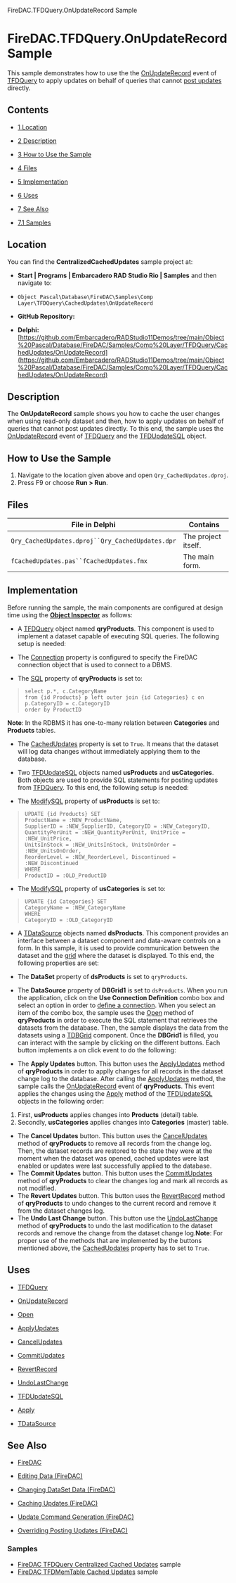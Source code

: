 FireDAC.TFDQuery.OnUpdateRecord Sample[]()
# FireDAC.TFDQuery.OnUpdateRecord Sample 


This sample demonstrates how to use the the [OnUpdateRecord](http://docwiki.embarcadero.com/Libraries/en/FireDAC.Comp.DataSet.TFDDataSet.OnUpdateRecord) event of [TFDQuery](http://docwiki.embarcadero.com/Libraries/en/FireDAC.Comp.Client.TFDQuery) to apply updates on behalf of queries that cannot [post updates](http://docwiki.embarcadero.com/RADStudio/en/Changing_DataSet_Data_(FireDAC)#Posting_Updates) directly.
## Contents



* [1 Location](#Location)
* [2 Description](#Description)
* [3 How to Use the Sample](#How_to_Use_the_Sample)
* [4 Files](#Files)
* [5 Implementation](#Implementation)
* [6 Uses](#Uses)
* [7 See Also](#See_Also)

* [7.1 Samples](#Samples)


## Location 

You can find the **CentralizedCachedUpdates** sample project at:
* **Start | Programs | Embarcadero RAD Studio Rio | Samples** and then navigate to:

* `Object Pascal\Database\FireDAC\Samples\Comp Layer\TFDQuery\CachedUpdates\OnUpdateRecord`

* **GitHub Repository:**

* **Delphi:**[https://github.com/Embarcadero/RADStudio11Demos/tree/main/Object%20Pascal/Database/FireDAC/Samples/Comp%20Layer/TFDQuery/CachedUpdates/OnUpdateRecord](https://github.com/Embarcadero/RADStudio11Demos/tree/main/Object%20Pascal/Database/FireDAC/Samples/Comp%20Layer/TFDQuery/CachedUpdates/OnUpdateRecord)

## Description 

The **OnUpdateRecord** sample shows you how to cache the user changes when using read-only dataset and then, how to apply updates on behalf of queries that cannot post updates directly. To this end, the sample uses the [OnUpdateRecord](http://docwiki.embarcadero.com/Libraries/en/FireDAC.Comp.DataSet.TFDDataSet.OnUpdateRecord) event of [TFDQuery](http://docwiki.embarcadero.com/Libraries/en/FireDAC.Comp.Client.TFDQuery) and the [TFDUpdateSQL](http://docwiki.embarcadero.com/Libraries/en/FireDAC.Comp.Client.TFDUpdateSQL) object.
## How to Use the Sample 


1.  Navigate to the location given above and open `Qry_CachedUpdates.dproj`.
2.  Press F9 or choose **Run > Run**.

## Files 



| File in Delphi                                 | Contains          |
|------------------------------------------------|-------------------|
|`Qry_CachedUpdates.dproj``Qry_CachedUpdates.dpr`|The project itself.|
|`fCachedUpdates.pas``fCachedUpdates.fmx`        |The main form.     |


## Implementation 

Before running the sample, the main components are configured at design time using the **[Object Inspector](http://docwiki.embarcadero.com/RADStudio/en/Object_Inspector)** as follows:
*  A [TFDQuery](http://docwiki.embarcadero.com/Libraries/en/FireDAC.Comp.Client.TFDQuery) object named **qryProducts**. This component is used to implement a dataset capable of executing SQL queries. The following setup is needed:

*  The [Connection](http://docwiki.embarcadero.com/Libraries/en/FireDAC.Comp.Client.TFDRdbmsDataSet.Connection) property is configured to specify the FireDAC connection object that is used to connect to a DBMS.
*  The [SQL](http://docwiki.embarcadero.com/Libraries/en/FireDAC.Comp.Client.TFDCustomQuery.SQL) property of **qryProducts** is set to:

> ```
> select p.*, c.CategoryName
> from {id Products} p left outer join {id Categories} c on p.CategoryID = c.CategoryID
> order by ProductID
> 
> ```

**Note**: In the RDBMS it has one-to-many relation between **Categories** and **Products** tables.
*  The [CachedUpdates](http://docwiki.embarcadero.com/Libraries/en/FireDAC.Comp.DataSet.TFDDataSet.CachedUpdates) property is set to `True`. It means that the dataset will log data changes without immediately applying them to the database.

*  Two [TFDUpdateSQL](http://docwiki.embarcadero.com/Libraries/en/FireDAC.Comp.Client.TFDUpdateSQL) objects named **usProducts** and **usCategories**. Both objects are used to provide SQL statements for posting updates from [TFDQuery](http://docwiki.embarcadero.com/Libraries/en/FireDAC.Comp.Client.TFDQuery). To this end, the following setup is needed:

*  The [ModifySQL](http://docwiki.embarcadero.com/Libraries/en/FireDAC.Comp.Client.TFDUpdateSQL.ModifySQL) property of **usProducts** is set to:

> ```
> UPDATE {id Products} SET
> ProductName = :NEW_ProductName,
> SupplierID = :NEW_SupplierID, CategoryID = :NEW_CategoryID,
> QuantityPerUnit = :NEW_QuantityPerUnit, UnitPrice = :NEW_UnitPrice,
> UnitsInStock = :NEW_UnitsInStock, UnitsOnOrder = :NEW_UnitsOnOrder,
> ReorderLevel = :NEW_ReorderLevel, Discontinued = :NEW_Discontinued
> WHERE
> ProductID = :OLD_ProductID
> 
> ```


*  The [ModifySQL](http://docwiki.embarcadero.com/Libraries/en/FireDAC.Comp.Client.TFDUpdateSQL.ModifySQL) property of **usCategories** is set to:

> ```
> UPDATE {id Categories} SET
> CategoryName = :NEW_CategoryName
> WHERE
> CategoryID = :OLD_CategoryID
> 
> ```


*  A [TDataSource](http://docwiki.embarcadero.com/Libraries/en/Data.DB.TDataSource) objects named **dsProducts**. This component provides an interface between a dataset component and data-aware controls on a form. In this sample, it is used to provide communication between the dataset and the [grid](http://docwiki.embarcadero.com/Libraries/en/Vcl.DBGrids.TDBGrid) where the dataset is displayed. To this end, the following properties are set:

*  The **DataSet** property of **dsProducts** is set to `qryProducts`.
*  The **DataSource** property of **DBGrid1** is set to `dsProducts`.
When you run the application, click on the **Use Connection Definition** combo box and select an option in order to [define a connection](http://docwiki.embarcadero.com/RADStudio/en/Defining_Connection_(FireDAC)). When you select an item of the combo box, the sample uses the [Open](http://docwiki.embarcadero.com/Libraries/en/FireDAC.Comp.Client.TFDRdbmsDataSet.Open) method of **qryProducts** in order to execute the SQL statement that retrieves the datasets from the database. Then, the sample displays the data from the datasets using a [TDBGrid](http://docwiki.embarcadero.com/Libraries/en/Vcl.DBGrids.TDBGrid) component. Once the **DBGrid1** is filled, you can interact with the sample by clicking on the different buttons. Each button implements a on click event to do the following:
*  The **Apply Updates** button.
 This button uses the [ApplyUpdates](http://docwiki.embarcadero.com/Libraries/en/FireDAC.Comp.DataSet.TFDDataSet.ApplyUpdates) method of **qryProducts** in order to applly changes for all records in the dataset change log to the database. After calling the [ApplyUpdates](http://docwiki.embarcadero.com/Libraries/en/FireDAC.Comp.DataSet.TFDDataSet.ApplyUpdates) method, the sample calls the [OnUpdateRecord](http://docwiki.embarcadero.com/Libraries/en/FireDAC.Comp.DataSet.TFDDataSet.OnUpdateRecord) event of **qryProducts**. This event applies the changes using the [Apply](http://docwiki.embarcadero.com/Libraries/en/FireDAC.Comp.Client.TFDCustomUpdateObject.Apply) method of the [TFDUpdateSQL](http://docwiki.embarcadero.com/Libraries/en/FireDAC.Comp.Client.TFDUpdateSQL) objects in the following order:
1.  First, **usProducts** applies changes into **Products** (detail) table.
2.  Secondly, **usCategories** applies changes into **Categories** (master) table.

*  The **Cancel Updates** button.
 This button uses the [CancelUpdates](http://docwiki.embarcadero.com/Libraries/en/FireDAC.Comp.DataSet.TFDDataSet.CancelUpdates) method of **qryProducts** to remove all records from the change log. Then, the dataset records are restored to the state they were at the moment when the dataset was opened, cached updates were last enabled or updates were last successfully applied to the database.
*  The **Commit Updates** button.
 This button uses the [CommitUpdates](http://docwiki.embarcadero.com/Libraries/en/FireDAC.Comp.DataSet.TFDDataSet.CommitUpdates) method of **qryProducts** to clear the changes log and mark all records as not modified. 
*  The **Revert Updates** button.
 This button uses the [RevertRecord](http://docwiki.embarcadero.com/Libraries/en/FireDAC.Comp.DataSet.TFDDataSet.RevertRecord) method of **qryProducts** to undo changes to the current record and remove it from the dataset changes log.
*  The **Undo Last Change** button.
 This button use the [UndoLastChange](http://docwiki.embarcadero.com/Libraries/en/FireDAC.Comp.DataSet.TFDDataSet.UndoLastChange) method of **qryProducts** to undo the last modification to the dataset records and remove the change from the dataset change log.**Note**: For proper use of the methods that are implemented by the buttons mentioned above, the [CachedUpdates](http://docwiki.embarcadero.com/Libraries/en/FireDAC.Comp.DataSet.TFDDataSet.CachedUpdates) property has to set to `True`.
## Uses 


* [TFDQuery](http://docwiki.embarcadero.com/Libraries/en/FireDAC.Comp.Client.TFDQuery)

* [OnUpdateRecord](http://docwiki.embarcadero.com/Libraries/en/FireDAC.Comp.DataSet.TFDDataSet.OnUpdateRecord)
* [Open](http://docwiki.embarcadero.com/Libraries/en/FireDAC.Comp.Client.TFDRdbmsDataSet.Open)
* [ApplyUpdates](http://docwiki.embarcadero.com/Libraries/en/FireDAC.Comp.DataSet.TFDDataSet.ApplyUpdates)
* [CancelUpdates](http://docwiki.embarcadero.com/Libraries/en/FireDAC.Comp.DataSet.TFDDataSet.CancelUpdates)
* [CommitUpdates](http://docwiki.embarcadero.com/Libraries/en/FireDAC.Comp.DataSet.TFDDataSet.CommitUpdates)
* [RevertRecord](http://docwiki.embarcadero.com/Libraries/en/FireDAC.Comp.DataSet.TFDDataSet.RevertRecord)
* [UndoLastChange](http://docwiki.embarcadero.com/Libraries/en/FireDAC.Comp.DataSet.TFDDataSet.UndoLastChange)

* [TFDUpdateSQL](http://docwiki.embarcadero.com/Libraries/en/FireDAC.Comp.Client.TFDUpdateSQL)

* [Apply](http://docwiki.embarcadero.com/Libraries/en/FireDAC.Comp.Client.TFDCustomUpdateObject.Apply)

* [TDataSource](http://docwiki.embarcadero.com/Libraries/en/Data.DB.TDataSource)

## See Also 


* [FireDAC](http://docwiki.embarcadero.com/RADStudio/en/FireDAC)
* [Editing Data (FireDAC)](http://docwiki.embarcadero.com/RADStudio/en/Editing_Data_(FireDAC))

* [Changing DataSet Data (FireDAC)](http://docwiki.embarcadero.com/RADStudio/en/Changing_DataSet_Data_(FireDAC))
* [Caching Updates (FireDAC)](http://docwiki.embarcadero.com/RADStudio/en/Caching_Updates_(FireDAC))
* [Update Command Generation (FireDAC)](http://docwiki.embarcadero.com/RADStudio/en/Update_Command_Generation_(FireDAC))
* [Overriding Posting Updates (FireDAC)](http://docwiki.embarcadero.com/RADStudio/en/Overriding_Posting_Updates_(FireDAC))

### Samples 


* [FireDAC TFDQuery Centralized Cached Updates](http://docwiki.embarcadero.com/CodeExamples/en/FireDAC.TFDQuery.CentralizedCachedUpdates_Sample) sample
* [FireDAC TFDMemTable Cached Updates](http://docwiki.embarcadero.com/CodeExamples/en/FireDAC.TFDMemTable.CachedUpdates_Sample) sample





